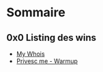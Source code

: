 # Sommaire

## 0x0 Listing des wins

- [ My Whois ](https://github.com/tiphergane/FCSC2021/tree/main/misc/My%20Whois_RESOLU)
- [Privesc me - Warmup](<https://github.com/tiphergane/FCSC2021/tree/main/misc/Privesc%20Me%20(1)%20-%20Warmup_RESOLU>)
